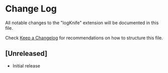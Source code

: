 # Change Log

All notable changes to the "logKnife" extension will be documented in this file.

Check [Keep a Changelog](http://keepachangelog.com/) for recommendations on how to structure this file.

## [Unreleased]

- Initial release